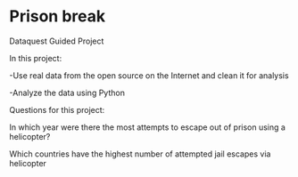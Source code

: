 # Prison break
Dataquest Guided Project

In this project:

-Use real data from the open source on the Internet and clean it for analysis

-Analyze the data using Python

Questions for this project:

In which year were there the most attempts to escape out of prison using a helicopter?

Which countries have the highest number of attempted jail escapes via helicopter
